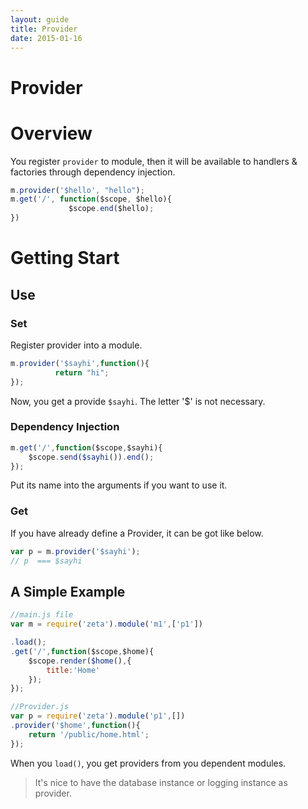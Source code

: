 ```yaml
---
layout: guide
title: Provider 
date: 2015-01-16
---
```

# Provider

# Overview

You register `provider` to module, then it will be available to handlers & factories through dependency injection.

~~~javascript
m.provider('$hello', "hello");
m.get('/', function($scope, $hello){
             $scope.end($hello);
})

~~~



# Getting  Start

## Use


### Set

Register provider into a module.

~~~js
m.provider('$sayhi',function(){
          return "hi";
});
~~~
Now, you get a provide `$sayhi`. The letter '$' is not necessary.




### Dependency Injection


~~~javascript
m.get('/',function($scope,$sayhi){
    $scope.send($sayhi()).end();
});
~~~

Put its name into the arguments if you want to use it.

### Get 

If you have already define a Provider, it can be got like below.

~~~js
var p = m.provider('$sayhi');
// p  === $sayhi
~~~

## A Simple Example


~~~js
//main.js file
var m = require('zeta').module('m1',['p1'])

.load();
.get('/',function($scope,$home){
    $scope.render($home(),{
        title:'Home'
    });
});
~~~

~~~js
//Provider.js
var p = require('zeta').module('p1',[])
.provider('$home',function(){
    return '/public/home.html';
});
~~~

When you `load()`, you get providers from you dependent modules.



> It's nice to have the database instance or logging instance as provider.

